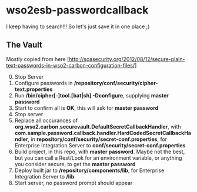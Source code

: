 # wso2esb-passwordcallback
I keep having to search!!! So let's just save it in one place ;)

## The Vault

Mostly copied from here [http://soasecurity.org/2012/08/12/secure-plain-text-passwords-in-wso2-carbon-configuration-files/]

0. Stop Server
1. Configure passwords in **/repository/conf/security/cipher-text.properties**
2. Run **/bin/cipher[-]tool.\[bat|sh\] -Dconfigure**, supplying **master password**
3. Start to confirm all is **OK**, this will ask for **master password**
4. Stop server
5. Replace all occurances of **org.wso2.carbon.securevault.DefaultSecretCallbackHandler**, with **com.sample.password.callback.handler.HardCodedSecretCallbackHandler**, in **repository/conf/security/secret-conf.properties**, for Enterprise Integration Server to **conf/security/secret-conf.properties**
6. Build project, in this repo, with **master password**. Maybe not the best, but you can call a Rest/Look for an environment variable, or anything you consider secure, to get the **master password**
7. Deploy built jar to **/repository/components/lib**, for Enterprise Integration Server to **/lib**
8. Start server, no password prompt should appear
